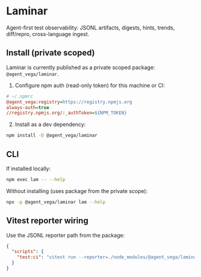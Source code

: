 # Laminar

Agent-first test observability: JSONL artifacts, digests, hints, trends, diff/repro, cross-language ingest.

## Install (private scoped)

Laminar is currently published as a private scoped package: `@agent_vega/laminar`.

1) Configure npm auth (read-only token) for this machine or CI:

```ini
# ~/.npmrc
@agent_vega:registry=https://registry.npmjs.org
always-auth=true
//registry.npmjs.org/:_authToken=${NPM_TOKEN}
```

2) Install as a dev dependency:

```bash
npm install -D @agent_vega/laminar
```

## CLI

If installed locally:

```bash
npm exec lam -- --help
```

Without installing (uses package from the private scope):

```bash
npx -p @agent_vega/laminar lam --help
```

## Vitest reporter wiring

Use the JSONL reporter path from the package:

```json
{
  "scripts": {
    "test:ci": "vitest run --reporter=./node_modules/@agent_vega/laminar/dist/src/test/reporter/jsonlReporter.js"
  }
}
```
